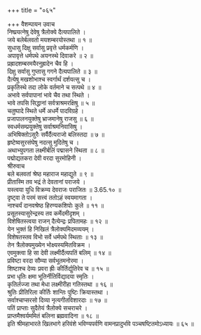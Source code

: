 +++
title = "०६५"

+++
वैशम्पायन उवाच  
निष्प्रयत्नेषु देवेषु त्रैलोक्ये दैत्यपालिते ।  
जये बलेर्बलवतो मयशम्बरयोस्तथा ॥ १ ॥  
सुधासु दिक्षु सर्वासु प्रवृत्ते धर्मकर्मणि ।  
अपावृत्ते धर्मपथे अयनस्थे दिवाकरे ॥ २ ॥  
प्रह्रादशम्बरमयैरनुह्रादेन चैव हि ।  
दिक्षु सर्वासु गुप्तासु गगने दैत्यपालिते ॥ ३ ॥  
दैत्येषु मखशोभाश्च स्वर्गार्थं दर्शयत्सु च ।  
प्रकृतिस्थे तदा लोके वर्तमाने च सत्पथे ॥ ४ ॥  
अभावे सर्वपापानां भावे चैव तथा स्थिते ।  
भावे तपसि सिद्धानां सर्वत्राश्रमरक्षिषु ॥ ५ ॥  
चतुष्पादे स्थिते धर्मे अधर्मे पादविग्रहे ।  
प्रजापालनयुक्तेषु भ्राजमानेषु राजसु ॥ ६ ॥  
स्वधर्मसम्प्रयुक्तेषु सर्वाश्रमनिवासिषु ।  
अभिषिक्तोऽसुरैः सर्वैर्दैत्यराजो बलिस्तदा ॥ ७ ॥  
हृष्टेष्वसुरसंघेषु नदत्सु मुदितेषु च ।  
अथाभ्युपगता लक्ष्मीर्बलिं पद्मासने स्थिता ॥ ८ ॥  
पद्मोद्यतकरा देवी वरदा सुरमोहिनी ।  
श्रीरुवाच  
बले बलवतां श्रेष्ठ महाराज महाद्युते ॥ ९ ॥  
प्रीतास्मि तव भद्रं ते देवतानां पराजये ।  
यस्त्वया युधि विक्रम्य देवराजः पराजितः ॥ 3.65.१० ॥  
दृष्ट्वा ते परमं सत्त्वं ततोऽहं स्वयमागता ।  
नाश्चर्यं दानवश्रेष्ठ हिरण्यकशिपोः कुले ॥ ११ ॥  
प्रसूतस्यासुरेन्द्रस्य तव कर्मेदमीदृशम् ।  
विशेषितस्त्वया राजन् दैत्येन्द्रः प्रपितामहः ॥ १२ ॥  
येन भुक्तं हि निखिलं त्रैलोक्यमिदमव्ययम् ।  
विशेषतस्तव विभो सर्वे धर्मपथे स्थिताः ॥ १३ ॥  
तेन त्रैलोक्यमुख्येन भोक्ष्यस्यमितविक्रम ।  
एवमुक्त्वा हि सा देवी लक्ष्मीर्दैत्यपतिं बलिम् ॥ १४ ॥  
प्रविष्टा वरदा सौम्या सर्वभूतमनोरमा ।  
शिष्टाश्च देव्यः प्रवरा ह्रीः कीर्तिर्द्युतिरेव च ॥ १५ ॥  
प्रभा धृतिः क्षमा भूतिर्नीतिर्विद्यादया स्मृतिः ।  
कृतिर्लज्जा तथा मेधा लक्ष्मीरीहा गतिस्तथा ॥ १६ ॥  
श्रुतिः प्रीतिरिला कीर्तिः शान्तिः पुष्टिः क्रियास्तथा ।  
सर्वाश्चाप्सरसो दिव्या नृत्यगीतविशारदाः ॥ १७ ॥  
पतिं प्राप्ताः सुदैतेयं त्रैलोक्ये सचराचरे ।  
प्राप्तमैश्वर्यममितं बलिना ब्रह्मवादिना ॥ १८ ॥  
इति श्रीमहाभारते खिलभागे हरिवंशे भविण्यपर्वणि वामनप्रादुर्भावे पञ्चषष्टितमोऽध्यायः ॥ ६५ ॥